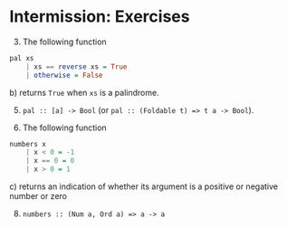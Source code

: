 # Intermission: Exercises

3. The following function
```haskell
pal xs
    | xs == reverse xs = True
    | otherwise = False
```
b) returns `True` when `xs` is a palindrome.

5. `pal :: [a] -> Bool` (or `pal :: (Foldable t) => t a -> Bool`).

6. The following function
```haskell
numbers x
    | x < 0 = -1
    | x == 0 = 0
    | x > 0 = 1
```
c) returns an indication of whether its argument is a positive or negative number or zero

8. `numbers :: (Num a, Ord a) => a -> a`
